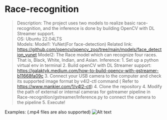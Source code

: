 # Race-recognition
>Description: The project uses two models to realize basic race-recognition, and the inference is done by building OpenCV with DL Streamer support.  
>OS: Ubuntu 22.04LTS  
>Models:
    Model1: YuNet(For face-detection) Related link: https://github.com/opencv/opencv_zoo/tree/main/models/face_detection_yunet
    Model2: The Race model which can recognize four races. That is, Black, White, Indian, and Asian.
Inference: 
    1. Set up a python virtual env in terminal 
    2. Build openCV with DL Streamer support: https://galaktyk.medium.com/how-to-build-opencv-with-gstreamer-b11668fa09c
    3. Connect your USB camera to the computer and check its supported image format by v4l2-ctl command ( Refer to https://www.mankier.com/1/v4l2-ctl)
    4. Clone the repository
    4. Modify the path of external or internal cameras for gstreamer pipeline in Race-recognition/gstreamer/Inference.py to connect the camera to the pipeline
    5. Execute!

Examples: (.mp4 files are also supported)
![Alt text]("google-drive://henrywrb@gmail.com/0AD6Aq_8iqrD0Uk9PVA/1wK3ZwpXGLpX6H6yZ1NbbwDlQ0ZoM6UMw")
    
    



